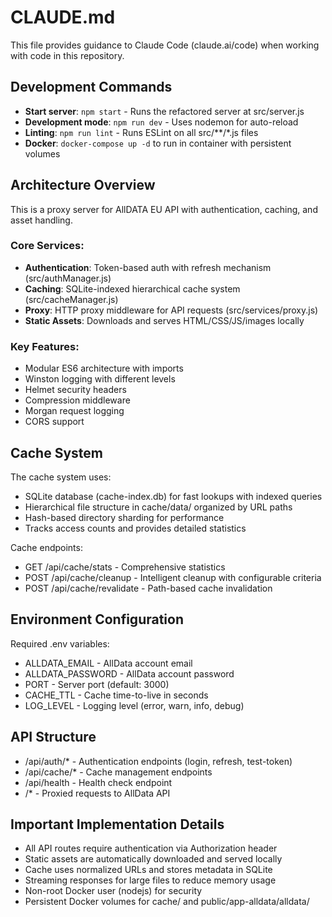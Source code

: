 # CLAUDE.md

This file provides guidance to Claude Code (claude.ai/code) when working with code in this repository.

## Development Commands

- **Start server**: `npm start` - Runs the refactored server at src/server.js
- **Development mode**: `npm run dev` - Uses nodemon for auto-reload
- **Linting**: `npm run lint` - Runs ESLint on all src/**/*.js files
- **Docker**: `docker-compose up -d` to run in container with persistent volumes

## Architecture Overview

This is a proxy server for AllDATA EU API with authentication, caching, and asset handling.

### Core Services:
- **Authentication**: Token-based auth with refresh mechanism (src/authManager.js)
- **Caching**: SQLite-indexed hierarchical cache system (src/cacheManager.js) 
- **Proxy**: HTTP proxy middleware for API requests (src/services/proxy.js)
- **Static Assets**: Downloads and serves HTML/CSS/JS/images locally

### Key Features:
- Modular ES6 architecture with imports
- Winston logging with different levels
- Helmet security headers
- Compression middleware
- Morgan request logging
- CORS support

## Cache System

The cache system uses:
- SQLite database (cache-index.db) for fast lookups with indexed queries
- Hierarchical file structure in cache/data/ organized by URL paths
- Hash-based directory sharding for performance
- Tracks access counts and provides detailed statistics

Cache endpoints:
- GET /api/cache/stats - Comprehensive statistics
- POST /api/cache/cleanup - Intelligent cleanup with configurable criteria
- POST /api/cache/revalidate - Path-based cache invalidation

## Environment Configuration

Required .env variables:
- ALLDATA_EMAIL - AllData account email
- ALLDATA_PASSWORD - AllData account password  
- PORT - Server port (default: 3000)
- CACHE_TTL - Cache time-to-live in seconds
- LOG_LEVEL - Logging level (error, warn, info, debug)

## API Structure

- /api/auth/* - Authentication endpoints (login, refresh, test-token)
- /api/cache/* - Cache management endpoints
- /api/health - Health check endpoint
- /* - Proxied requests to AllData API

## Important Implementation Details

- All API routes require authentication via Authorization header
- Static assets are automatically downloaded and served locally
- Cache uses normalized URLs and stores metadata in SQLite
- Streaming responses for large files to reduce memory usage
- Non-root Docker user (nodejs) for security
- Persistent Docker volumes for cache/ and public/app-alldata/alldata/